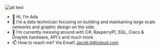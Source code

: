 ![alt text](https://ada-ulrik.com/images/mainbanner.png)
- 👋 Hi, I’m Ada
- 👀 I’m a data technician focusing on building and maintaining large scale networks and graphic design on the side.
- 🌱 I’m currently messing around with C#, RasperryPI, SQL, Cisco & Draytek hardware, API's and much more. 
- 📫 How to reach me? Via Email! Jacob.tj@icloud.com
